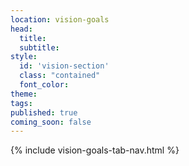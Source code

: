 ```yaml
---
location: vision-goals
head:
  title:
  subtitle:
style:
  id: 'vision-section'
  class: "contained"
  font_color:
theme:
tags:
published: true
coming_soon: false
---
```


{% include vision-goals-tab-nav.html %}
